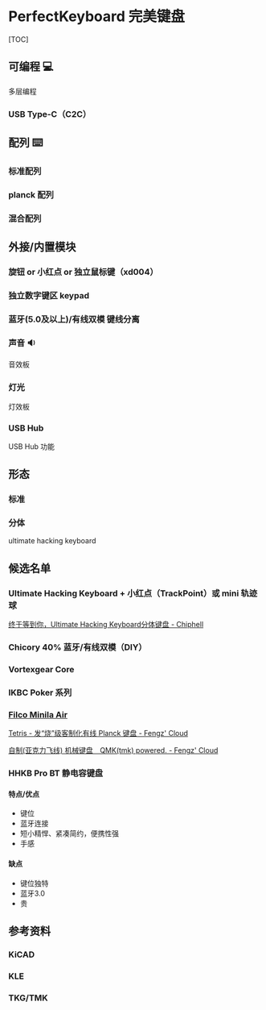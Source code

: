 # PerfectKeyboard 完美键盘

[TOC]



## 可编程 :computer:

多层编程

### USB Type-C（C2C）



## 配列 :keyboard:


### 标准配列

### planck 配列

### 混合配列


## 外接/内置模块

### 旋钮 or 小红点 or 独立鼠标键（xd004）

### 独立数字键区 keypad

### 蓝牙(5.0及以上)/有线双模 键线分离

### 声音 :sound:

音效板

### 灯光

灯效板

### USB Hub

USB Hub 功能

## 形态

### 标准

### 分体

ultimate hacking keyboard





## 候选名单

### Ultimate Hacking Keyboard + 小红点（TrackPoint）或 mini 轨迹球

[终于等到你，Ultimate Hacking Keyboard分体键盘 - Chiphell](https://www.chiphell.com/thread-1901752-1-1.html)




### Chicory 40% 蓝牙/有线双模（DIY）



### Vortexgear Core



### IKBC Poker 系列



### [Filco Minila Air](https://www.diatec.co.jp/en/det.php?prod_c=1471)



[Tetris - 发“烧”级客制化有线 Planck 键盘 - Fengz' Cloud](http://sync.sh/#40)



[自制(亚克力飞线) 机械键盘　QMK(tmk) powered. - Fengz' Cloud](http://sync.sh/#33)

### HHKB Pro BT 静电容键盘

#### 特点/优点

-   键位
-   蓝牙连接
-   短小精悍、紧凑简约，便携性强
-   手感

#### 缺点

-   键位独特
-   蓝牙3.0
-   贵

[]()

## 参考资料

### KiCAD

### KLE

### TKG/TMK


